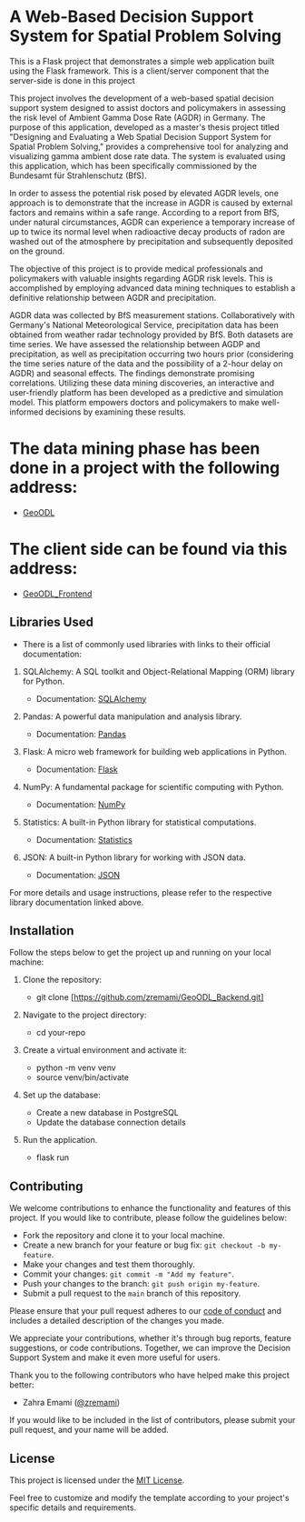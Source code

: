 # A Web-Based Decision Support System for Spatial Problem Solving
This is a Flask project that demonstrates a simple web application built using the Flask framework. This is a client/server component that the server-side is done in this project

This project involves the development of a web-based spatial decision support system designed to assist doctors and policymakers in assessing the risk level of Ambient Gamma Dose Rate (AGDR) in Germany. The purpose of this application, developed as a master's thesis project titled "Designing and Evaluating a Web Spatial Decision Support System for Spatial Problem Solving," provides a comprehensive tool for analyzing and visualizing gamma ambient dose rate data. The system is evaluated using this application, which has been specifically commissioned by the Bundesamt für Strahlenschutz (BfS).

In order to assess the potential risk posed by elevated AGDR levels, one approach is to demonstrate that the increase in AGDR is caused by external factors and remains within a safe range. According to a report from BfS, under natural circumstances, AGDR can experience a temporary increase of up to twice its normal level when radioactive decay products of radon are washed out of the atmosphere by precipitation and subsequently deposited on the ground.

The objective of this project is to provide medical professionals and policymakers with valuable insights regarding AGDR risk levels. This is accomplished by employing advanced data mining techniques to establish a definitive relationship between AGDR and precipitation.

AGDR data was collected by BfS measurement stations. Collaboratively with Germany's National Meteorological Service, precipitation data has been obtained from weather radar technology provided by BfS. Both datasets are time series. We have assessed the relationship between AGDP and precipitation, as well as precipitation occurring two hours prior (considering the time series nature of the data and the possibility of a 2-hour delay on AGDR) and seasonal effects. The findings demonstrate promising correlations. Utilizing these data mining discoveries, an interactive and user-friendly platform has been developed as a predictive and simulation model. This platform empowers doctors and policymakers to make well-informed decisions by examining these results.


# The data mining phase has been done in a project with the following address:
 - [GeoODL](https://github.com/zremami/GeoODL.git)

# The client side can be found via this address:
 - [GeoODL_Frontend](https://github.com/zremami/GeoODL_Frontend.git)


## Libraries Used

- There is a list of commonly used libraries with links to their official documentation:

1. SQLAlchemy: A SQL toolkit and Object-Relational Mapping (ORM) library for Python.
   - Documentation: [SQLAlchemy](https://www.sqlalchemy.org/)
   
2. Pandas: A powerful data manipulation and analysis library.
   - Documentation: [Pandas](https://pandas.pydata.org/)

3. Flask: A micro web framework for building web applications in Python.
   - Documentation: [Flask](https://flask.palletsprojects.com/)

4. NumPy: A fundamental package for scientific computing with Python.
   - Documentation: [NumPy](https://numpy.org/)

5. Statistics: A built-in Python library for statistical computations.
   - Documentation: [Statistics](https://docs.python.org/3/library/statistics.html)

6. JSON: A built-in Python library for working with JSON data.
   - Documentation: [JSON](https://docs.python.org/3/library/json.html)

For more details and usage instructions, please refer to the respective library documentation linked above.

## Installation
Follow the steps below to get the project up and running on your local machine:

1. Clone the repository:
   - git clone [https://github.com/zremami/GeoODL_Backend.git]
   
3. Navigate to the project directory:
   - cd your-repo
   
4. Create a virtual environment and activate it:
   - python -m venv venv
   - source venv/bin/activate

5. Set up the database:
   - Create a new database in  PostgreSQL
   - Update the database connection details

6. Run the application.
   - flask run


## Contributing
We welcome contributions to enhance the functionality and features of this project. If you would like to contribute, please follow the guidelines below:

- Fork the repository and clone it to your local machine.
- Create a new branch for your feature or bug fix: `git checkout -b my-feature`.
- Make your changes and test them thoroughly.
- Commit your changes: `git commit -m "Add my feature"`.
- Push your changes to the branch: `git push origin my-feature`.
- Submit a pull request to the `main` branch of this repository.

Please ensure that your pull request adheres to our [code of conduct](CONTRIBUTING.md) and includes a detailed description of the changes you made.

We appreciate your contributions, whether it's through bug reports, feature suggestions, or code contributions. Together, we can improve the Decision Support System and make it even more useful for users.

Thank you to the following contributors who have helped make this project better:

- Zahra Emami ([@zremami](https://github.com/zremami))

If you would like to be included in the list of contributors, please submit your pull request, and your name will be added.


## License
This project is licensed under the [MIT License](https://opensource.org/licenses/MIT).


Feel free to customize and modify the template according to your project's specific details and requirements.

